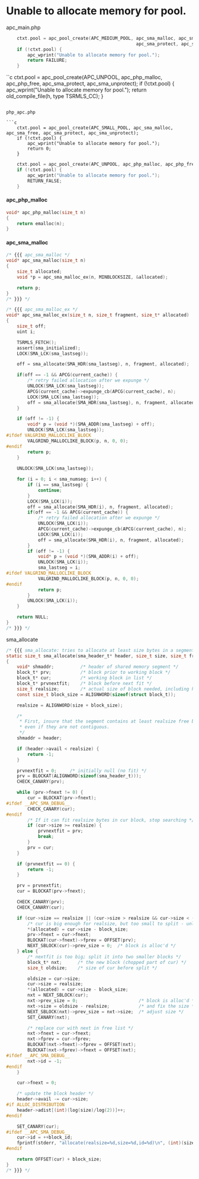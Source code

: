 # Unable to allocate memory for pool.

apc_main.php

```c
    ctxt.pool = apc_pool_create(APC_MEDIUM_POOL, apc_sma_malloc, apc_sma_free, 
                                                 apc_sma_protect, apc_sma_unprotect);
    if (!ctxt.pool) {
        apc_wprint("Unable to allocate memory for pool.");
        return FAILURE;
    }
```

``c
        ctxt.pool = apc_pool_create(APC_UNPOOL, apc_php_malloc, apc_php_free,
                                                apc_sma_protect, apc_sma_unprotect);
        if (!ctxt.pool) {
            apc_wprint("Unable to allocate memory for pool.");
            return old_compile_file(h, type TSRMLS_CC);
        }
```

php_apc.php

```c
    ctxt.pool = apc_pool_create(APC_SMALL_POOL, apc_sma_malloc, apc_sma_free, apc_sma_protect, apc_sma_unprotect);
    if (!ctxt.pool) {
        apc_wprint("Unable to allocate memory for pool.");
        return 0;
    }    
```

```c
    ctxt.pool = apc_pool_create(APC_UNPOOL, apc_php_malloc, apc_php_free, NULL, NULL);
    if (!ctxt.pool) {
        apc_wprint("Unable to allocate memory for pool.");
        RETURN_FALSE;
    }    
```

#### apc_php_malloc

```c
void* apc_php_malloc(size_t n)
{
    return emalloc(n);
}
```

#### apc_sma_malloc

```c
/* {{{ apc_sma_malloc */
void* apc_sma_malloc(size_t n)
{
    size_t allocated;
    void *p = apc_sma_malloc_ex(n, MINBLOCKSIZE, &allocated);

    return p;
}
/* }}} */
```

```c
/* {{{ apc_sma_malloc_ex */
void* apc_sma_malloc_ex(size_t n, size_t fragment, size_t* allocated)
{
    size_t off;
    uint i;

    TSRMLS_FETCH();
    assert(sma_initialized);
    LOCK(SMA_LCK(sma_lastseg));

    off = sma_allocate(SMA_HDR(sma_lastseg), n, fragment, allocated);

    if(off == -1 && APCG(current_cache)) { 
        /* retry failed allocation after we expunge */
        UNLOCK(SMA_LCK(sma_lastseg));
        APCG(current_cache)->expunge_cb(APCG(current_cache), n);
        LOCK(SMA_LCK(sma_lastseg));
        off = sma_allocate(SMA_HDR(sma_lastseg), n, fragment, allocated);
    }

    if (off != -1) {
        void* p = (void *)(SMA_ADDR(sma_lastseg) + off);
        UNLOCK(SMA_LCK(sma_lastseg));
#ifdef VALGRIND_MALLOCLIKE_BLOCK
        VALGRIND_MALLOCLIKE_BLOCK(p, n, 0, 0);
#endif
        return p;
    }
    
    UNLOCK(SMA_LCK(sma_lastseg));

    for (i = 0; i < sma_numseg; i++) {
        if (i == sma_lastseg) {
            continue;
        }
        LOCK(SMA_LCK(i));
        off = sma_allocate(SMA_HDR(i), n, fragment, allocated);
        if(off == -1 && APCG(current_cache)) { 
            /* retry failed allocation after we expunge */
            UNLOCK(SMA_LCK(i));
            APCG(current_cache)->expunge_cb(APCG(current_cache), n);
            LOCK(SMA_LCK(i));
            off = sma_allocate(SMA_HDR(i), n, fragment, allocated);
        }
        if (off != -1) {
            void* p = (void *)(SMA_ADDR(i) + off);
            UNLOCK(SMA_LCK(i));
            sma_lastseg = i;
#ifdef VALGRIND_MALLOCLIKE_BLOCK
            VALGRIND_MALLOCLIKE_BLOCK(p, n, 0, 0);
#endif
            return p;
        }
        UNLOCK(SMA_LCK(i));
    }

    return NULL;
}
/* }}} */
```

sma_allocate

```c
/* {{{ sma_allocate: tries to allocate at least size bytes in a segment */
static size_t sma_allocate(sma_header_t* header, size_t size, size_t fragment, size_t *allocated)
{
    void* shmaddr;          /* header of shared memory segment */
    block_t* prv;           /* block prior to working block */
    block_t* cur;           /* working block in list */
    block_t* prvnextfit;    /* block before next fit */
    size_t realsize;        /* actual size of block needed, including header */
    const size_t block_size = ALIGNWORD(sizeof(struct block_t));

    realsize = ALIGNWORD(size + block_size);

    /*
     * First, insure that the segment contains at least realsize free bytes,
     * even if they are not contiguous.
     */
    shmaddr = header;

    if (header->avail < realsize) {
        return -1;
    }

    prvnextfit = 0;     /* initially null (no fit) */
    prv = BLOCKAT(ALIGNWORD(sizeof(sma_header_t)));
    CHECK_CANARY(prv);

    while (prv->fnext != 0) {
        cur = BLOCKAT(prv->fnext);
#ifdef __APC_SMA_DEBUG__
        CHECK_CANARY(cur);
#endif
        /* If it can fit realsize bytes in cur block, stop searching */
        if (cur->size >= realsize) {
            prvnextfit = prv;
            break;
        }
        prv = cur;
    }

    if (prvnextfit == 0) {
        return -1;
    }

    prv = prvnextfit;
    cur = BLOCKAT(prv->fnext);

    CHECK_CANARY(prv);
    CHECK_CANARY(cur);

    if (cur->size == realsize || (cur->size > realsize && cur->size < (realsize + (MINBLOCKSIZE + fragment)))) {
        /* cur is big enough for realsize, but too small to split - unlink it */
        *(allocated) = cur->size - block_size;
        prv->fnext = cur->fnext;
        BLOCKAT(cur->fnext)->fprev = OFFSET(prv);
        NEXT_SBLOCK(cur)->prev_size = 0;  /* block is alloc'd */
    } else {
        /* nextfit is too big; split it into two smaller blocks */
        block_t* nxt;      /* the new block (chopped part of cur) */
        size_t oldsize;    /* size of cur before split */

        oldsize = cur->size;
        cur->size = realsize;
        *(allocated) = cur->size - block_size;
        nxt = NEXT_SBLOCK(cur);
        nxt->prev_size = 0;                       /* block is alloc'd */
        nxt->size = oldsize - realsize;           /* and fix the size */
        NEXT_SBLOCK(nxt)->prev_size = nxt->size;  /* adjust size */
        SET_CANARY(nxt);

        /* replace cur with next in free list */
        nxt->fnext = cur->fnext;
        nxt->fprev = cur->fprev;
        BLOCKAT(nxt->fnext)->fprev = OFFSET(nxt);
        BLOCKAT(nxt->fprev)->fnext = OFFSET(nxt);
#ifdef __APC_SMA_DEBUG__
        nxt->id = -1;
#endif
    }

    cur->fnext = 0;

    /* update the block header */
    header->avail -= cur->size;
#if ALLOC_DISTRIBUTION
    header->adist[(int)(log(size)/log(2))]++;
#endif

    SET_CANARY(cur);
#ifdef __APC_SMA_DEBUG__
    cur->id = ++block_id;
    fprintf(stderr, "allocate(realsize=%d,size=%d,id=%d)\n", (int)(size), (int)(cur->size), cur->id);
#endif

    return OFFSET(cur) + block_size;
}
/* }}} */
```